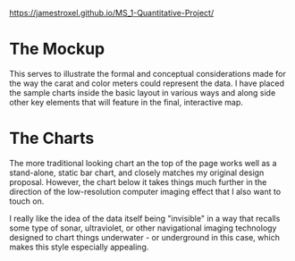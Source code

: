 https://jamestroxel.github.io/MS_1-Quantitative-Project/

# The Mockup
This serves to illustrate the formal and conceptual considerations made for the way the carat and color meters could represent the data. I have placed the sample charts inside the basic layout in various ways and along side other key elements that will feature in the final, interactive map. 

# The Charts
The more traditional looking chart an the top of the page works well as a stand-alone, static bar chart, and closely matches my original design proposal. However, the chart below it takes things much further in the direction of the low-resolution computer imaging effect that I also want to touch on. 

I really like the idea of the data itself being "invisible" in a way that recalls some type of sonar, ultraviolet, or other navigational imaging technology designed to chart things underwater - or underground in this case, which makes this style especially appealing.